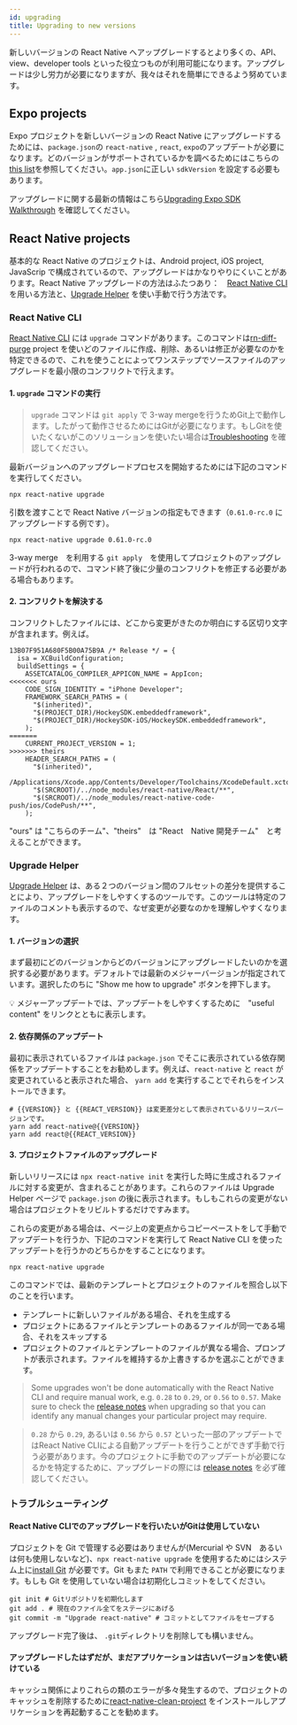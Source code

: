```yaml
---
id: upgrading
title: Upgrading to new versions
---
```


新しいバージョンの React Native へアップグレードするとより多くの、API、view、developer tools といった役立つものが利用可能になります。アップグレードは少し労力が必要になりますが、我々はそれを簡単にできるよう努めています。

## Expo projects

Expo プロジェクトを新しいバージョンの React Native にアップグレードするためには、`package.json`の `react-native` , `react`, `expo`のアップデートが必要になります。どのバージョンがサポートされているかを調べるためにはこちらの[this list](https://docs.expo.io/versions/latest/sdk/#sdk-version)を参照してください。`app.json`に正しい `sdkVersion` を設定する必要もあります。

アップグレードに関する最新の情報はこちら[Upgrading Expo SDK Walkthrough](https://docs.expo.io/versions/latest/workflow/upgrading-expo-sdk-walkthrough) を確認してください。

## React Native projects

基本的な React Native のプロジェクトは、Android project, iOS project, JavaScrip で構成されているので、アップグレードはかなりやりにくいことがあります。React Native アップグレードの方法はふたつあり：　[React Native CLI](https://github.com/react-native-community/cli) を用いる方法と、[Upgrade Helper](https://react-native-community.github.io/upgrade-helper/) を使い手動で行う方法です。

### React Native CLI

[React Native CLI](https://github.com/react-native-community/cli) には `upgrade` コマンドがあります。このコマンドは[rn-diff-purge](https://github.com/react-native-community/rn-diff-purge) project を使いどのファイルに作成、削除、あるいは修正が必要なのかを特定できるので、これを使うことによってワンステップでソースファイルのアップグレードを最小限のコンフリクトで行えます。


#### 1. `upgrade` コマンドの実行

> `upgrade` コマンドは `git apply` で 3-way mergeを行うためGit上で動作します。したがって動作させるためにはGitが必要になります。もしGitを使いたくないがこのソリューションを使いたい場合は[Troubleshooting](#i-want-to-upgrade-with-react-native-cli-but-i-don-t-use-git) を確認してください。

最新バージョンへのアップグレードプロセスを開始するためには下記のコマンドを実行してください。

```shell
npx react-native upgrade
```

引数を渡すことで React Native バージョンの指定もできます（`0.61.0-rc.0` にアップグレードする例です）。

```shell
npx react-native upgrade 0.61.0-rc.0
```

3-way merge　を利用する `git apply`　を使用してプロジェクトのアップグレードが行われるので、コマンド終了後に少量のコンフリクトを修正する必要がある場合もあります。

#### 2. コンフリクトを解決する

コンフリクトしたファイルには、どこから変更がきたのか明白にする区切り文字が含まれます。例えば。

```
13B07F951A680F5B00A75B9A /* Release */ = {
  isa = XCBuildConfiguration;
  buildSettings = {
    ASSETCATALOG_COMPILER_APPICON_NAME = AppIcon;
<<<<<<< ours
    CODE_SIGN_IDENTITY = "iPhone Developer";
    FRAMEWORK_SEARCH_PATHS = (
      "$(inherited)",
      "$(PROJECT_DIR)/HockeySDK.embeddedframework",
      "$(PROJECT_DIR)/HockeySDK-iOS/HockeySDK.embeddedframework",
    );
=======
    CURRENT_PROJECT_VERSION = 1;
>>>>>>> theirs
    HEADER_SEARCH_PATHS = (
      "$(inherited)",
      /Applications/Xcode.app/Contents/Developer/Toolchains/XcodeDefault.xctoolchain/usr/include,
      "$(SRCROOT)/../node_modules/react-native/React/**",
      "$(SRCROOT)/../node_modules/react-native-code-push/ios/CodePush/**",
    );
```

"ours" は "こちらのチーム"、"theirs"　は "React　Native 開発チーム"　と考えることができます。

### Upgrade Helper

[Upgrade Helper](https://react-native-community.github.io/upgrade-helper/) は、ある２つのバージョン間のフルセットの差分を提供することにより、アップグレードをしやすくするのツールです。このツールは特定のファイルのコメントも表示するので、なぜ変更が必要なのかを理解しやすくなります。

#### 1. バージョンの選択

まず最初にどのバージョンからどのバージョンにアップグレードしたいのかを選択する必要があります。デフォルトでは最新のメジャーバージョンが指定されています。選択したのちに "Show me how to upgrade" ボタンを押下します。

💡 メジャーアップデートでは、アップデートをしやすくするために　"useful content" をリンクとともに表示します。

#### 2. 依存関係のアップデート

最初に表示されているファイルは `package.json` でそこに表示されている依存関係をアップデートすることをお勧めします。例えば、`react-native` と `react` が変更されていると表示された場合、 `yarn add` を実行することでそれらをインストールできます。

```shell
# {{VERSION}} と {{REACT_VERSION}} は変更差分として表示されているリリースバージョンです。
yarn add react-native@{{VERSION}}
yarn add react@{{REACT_VERSION}}
```

#### 3. プロジェクトファイルのアップグレード

新しいリリースには `npx react-native init` を実行した時に生成されるファイルに対する変更が、含まれることがあります。これらのファイルは Upgrade Helper ページで `package.json` の後に表示されます。もしもこれらの変更がない場合はプロジェクトをリビルトするだけですみます。

これらの変更がある場合は、ページ上の変更点からコピーペーストをして手動でアップデートを行うか、下記のコマンドを実行して React Native CLI を使ったアップデートを行うかのどちらかをすることになります。

```shell
npx react-native upgrade
```

このコマンドでは、最新のテンプレートとプロジェクトのファイルを照合し以下のことを行います。

- テンプレートに新しいファイルがある場合、それを生成する
- プロジェクトにあるファイルとテンプレートのあるファイルが同一である場合、それをスキップする
- プロジェクトのファイルとテンプレートのファイルが異なる場合、プロンプトが表示されます。ファイルを維持するか上書きするかを選ぶことができます。

> Some upgrades won't be done automatically with the React Native CLI and require manual work, e.g. `0.28` to `0.29`, or `0.56` to `0.57`. Make sure to check the [release notes](https://github.com/facebook/react-native/releases) when upgrading so that you can identify any manual changes your particular project may require.

> `0.28` から `0.29`, あるいは `0.56` から `0.57` といった一部のアップデートではReact Native CLIによる自動アップデートを行うことができず手動で行う必要があります。今のプロジェクトに手動でのアップデートが必要になるかを特定するために、アップグレードの際には [release notes](https://github.com/facebook/react-native/releases) を必ず確認してください。

### トラブルシューティング

#### React Native CLIでのアップグレードを行いたいがGitは使用していない
プロジェクトを Git で管理する必要はありませんが(Mercurial や SVN　あるいは何も使用しないなど)、`npx react-native upgrade` を使用するためにはシステム上に[install Git](https://git-scm.com/downloads) が必要です。Git もまた `PATH` で利用できることが必要になります。もしも Git を使用していない場合は初期化しコミットをしてください。

```shell
git init # Gitリポジトリを初期化します
git add . # 現在のファイル全てをステージにあげる
git commit -m "Upgrade react-native" # コミットとしてファイルをセーブする
```

アップグレード完了後は、 `.git`ディレクトリを削除しても構いません。

#### アップグレードしたはずだが、まだアプリケーションは古いバージョンを使い続けている
キャッシュ関係によりこれらの類のエラーが多々発生するので、プロジェクトのキャッシュを削除するために[react-native-clean-project](https://github.com/pmadruga/react-native-clean-project) をインストールしアプリケーションを再起動することを勧めます。
